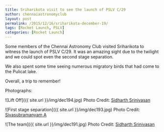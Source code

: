 ```yaml
---
title: Sriharikota visit to see the launch of PSLV C/29
author: chennaiastronomyclub
layout: post
permalink: /2015/12/16/sriharikota-december-19/
tags: [Rocket Launch, PSLV]
categories: [Rocket Launch]
---
```

Some members of the Chennai Astronomy Club visited Sriharikota to witness the launch of PSLV C/29. It was an amazing sight due to the twilight and we could spot even the second stage separation.

We also spent some time seeing numerous migratory birds that had come to the Pulicat lake.

Overall, a trip to remember!

Photographs:

![Lift Off]({{ site.url }}/img/dec194.jpg)
<span class="image-credit">Photo Credit: <a href="https://twitter.com/sidharth9610">Sidharth Srinivasan</a></span>

![First stage separation]({{ site.url }}/img/dec193.jpg)
<span class="image-credit">Photo Credit: <a href="https://sivasubramanyam.me">Sivasubramanyam A</a></span>

![The team]({{ site.url }}/img/dec191.jpg)
<span class="image-credit">Photo Credit: <a href="https://twitter.com/sidharth9610">Sidharth Srinivasan</a></span>
